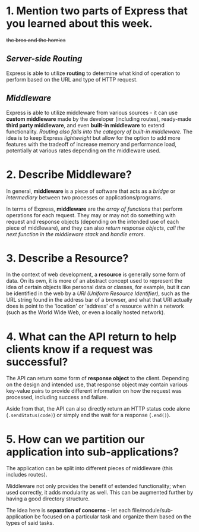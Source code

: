 # 1. Mention two parts of Express that you learned about this week.

~~the bros and the homies~~

## _Server-side Routing_

Express is able to utilize **routing** to determine what kind of operation to perform based on the URL and type of HTTP request. 

## _Middleware_
Express is able to utilize middleware from various sources - it can use **custom middleware** made by the developer (including routes), ready-made **third party middleware**, and even **built-in middleware** to extend functionality. _Routing also falls into the category of built-in middleware._ The idea is to keep Express _lightweight_ but allow for the option to add more features with the tradeoff of increase memory and performance load, potentially at various rates depending on the middleware used.


# 2. Describe Middleware?

In general, **middleware** is a piece of software that acts as a _bridge_ or _intermediary_ between two processes or applications/programs.

In terms of Express, **middleware** are the _array of functions_ that perform operations for each request. They may or may not do something with request and response objects (depending on the intended use of each piece of middleware), and they can also _return response objects_, _call the next function in the middleware stack_ and _handle errors_.

# 3. Describe a Resource?

In the context of web development, a **resource** is generally some form of data. On its own, it is more of an abstract concept used to represent the idea of certain objects like personal data or classes, for example, but it can be identified in the web by a _URI (Uniform Resource Identifier)_, such as the URL string found in the address bar of a browser, and what that URI actually does is point to the 'location' or 'address' of a resource within a network (such as the World Wide Web, or even a locally hosted network).

# 4. What can the API return to help clients know if a request was successful?

The API can return some form of **response object** to the client. Depending on the design and intended use, that response object may contain various key-value pairs to provide different information on how the request was processed, including success and failure.

Aside from that, the API can also directly return an HTTP status code alone (`.sendStatus(code)`) or simply end the wait for a response (`.end()`).

# 5. How can we partition our application into sub-applications?

The application can be split into different pieces of middleware (this includes routes).

Middleware not only provides the benefit of extended functionality; when used correctly, it adds modularity as well. This can be augmented further by having a good directory structure.

The idea here is **separation of concerns** - let each file/module/sub-application be focused on a particular task and organize them based on the types of said tasks.